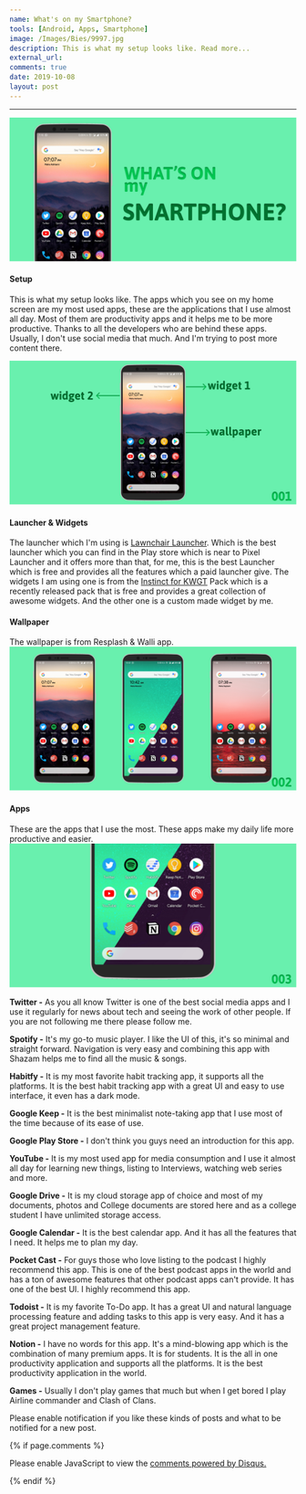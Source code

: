 ```yaml
---
name: What's on my Smartphone?
tools: [Android, Apps, Smartphone]
image: /Images/Bies/9997.jpg
description: This is what my setup looks like. Read more...
external_url:
comments: true
date: 2019-10-08
layout: post
---
```


---
![alt text](/Images/Bies/9997.jpg "1")
#### **Setup**
This is what my setup looks like. The apps which you see on my home screen are my most used apps, these are the applications that I use almost all day. Most of them are productivity apps and it helps me to be more productive. Thanks to all the developers who are behind these apps. Usually, I don't use social media that much. And I'm trying to post more content there.

![alt text](/Images/Bies/9997-001.jpg "2")
#### **Launcher & Widgets**
The launcher which I'm using is [Lawnchair Launcher](https://play.google.com/store/apps/details?id=ch.deletescape.lawnchair.plah). Which is the best launcher which you can find in the Play store which is near to Pixel Launcher and it offers more than that, for me, this is the best Launcher which is free and provides all the features which a paid launcher give.
The widgets I am using one is from the [Instinct for KWGT](https://play.google.com/store/apps/details?id=instinctkwgt.kustom.pack) Pack which is a recently released pack that is free and provides a great collection of awesome widgets. And the other one is a custom made widget by me.

#### **Wallpaper**
The wallpaper is from Resplash & Walli app.
![alt text](/Images/Bies/9997-002.jpg "3")

#### **Apps**
These are the apps that I use the most. These apps make my daily life more productive and easier.
![alt text](/Images/Bies/9997-003.jpg "4")

**Twitter -** As you all know Twitter is one of the best social media apps and I use it regularly for news about tech and seeing the work of other people. If you are not following me there please follow me.

**Spotify -** It's my go-to music player. I like the UI of this, it's so minimal and straight forward. Navigation is very easy and combining this app with Shazam helps me to find all the music & songs.

**Habitfy -** It is my most favorite habit tracking app, it supports all the platforms. It is the best habit tracking app with a great UI and easy to use interface, it even has a dark mode.

**Google Keep -** It is the best minimalist note-taking app that I use most of the time because of its ease of use. 

**Google Play Store -** I don't think you guys need an introduction for this app.

**YouTube -** It is my most used app for media consumption and I use it almost all day for learning new things, listing to Interviews, watching web series and more.

**Google Drive -** It is my cloud storage app of choice and most of my documents, photos and College documents are stored here and as a college student I have unlimited storage access.

**Google Calendar -** It is the best calendar app. And it has all the features that I need. It helps me to plan my day.

**Pocket Cast -** For guys those who love listing to the podcast I highly recommend this app. This is one of the best podcast apps in the world and has a ton of awesome features that other podcast apps can't provide. It has one of the best UI. I highly recommend this app.

**Todoist -** It is my favorite To-Do app. It has a great UI and natural language processing feature and adding tasks to this app is very easy. And it has a great project management feature.

**Notion -** I have no words for this app. It's a mind-blowing app which is the combination of many premium apps. It is for students. It is the all in one productivity application and supports all the platforms. It is the best productivity application in the world.

**Games -** Usually I don't play games that much but when I get bored I play Airline commander and Clash of Clans.

Please enable notification if you like these kinds of posts and what to be notified for a new post.

{% if page.comments %}

<div id="disqus_thread"></div>
<script>

/**
*  RECOMMENDED CONFIGURATION VARIABLES: EDIT AND UNCOMMENT THE SECTION BELOW TO INSERT DYNAMIC VALUES FROM YOUR PLATFORM OR CMS.
*  LEARN WHY DEFINING THESE VARIABLES IS IMPORTANT: https://disqus.com/admin/universalcode/#configuration-variables*/
/*
var disqus_config = function () {
this.page.url = PAGE_URL;  // Replace PAGE_URL with your page's canonical URL variable
this.page.identifier = PAGE_IDENTIFIER; // Replace PAGE_IDENTIFIER with your page's unique identifier variable
};
*/
(function() { // DON'T EDIT BELOW THIS LINE
var d = document, s = d.createElement('script');
s.src = 'https://vyshnavgangadharan.disqus.com/embed.js';
s.setAttribute('data-timestamp', +new Date());
(d.head || d.body).appendChild(s);
})();
</script>
<noscript>Please enable JavaScript to view the <a href="https://disqus.com/?ref_noscript">comments powered by Disqus.</a></noscript>

{% endif %}